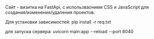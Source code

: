 Сайт - визитка на FastApi, с использваонием CSS и JavaScript для создания/изменения/удаления проектов.

Для установки зависимостей:
pip install -r req.txt

для запуска сервера:
uvicorn main:app --reload --port 8040